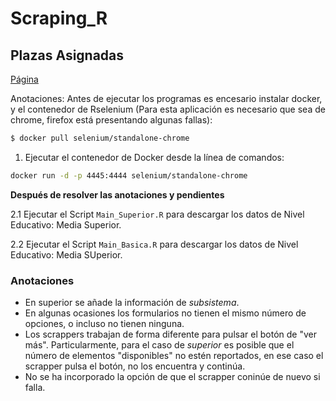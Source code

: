 # Scraping_R
## Plazas Asignadas 
[Página](http://balanceador.cnspd.mx/AsignacionDePlazas/consulta/)


Anotaciones:
Antes de ejecutar los programas es encesario instalar docker, y el contenedor de Rselenium (Para esta aplicación es necesario que sea de chrome, firefox está presentando algunas fallas):

```Bash
$ docker pull selenium/standalone-chrome
```

1. Ejecutar el contenedor de Docker desde la línea de comandos:

```Bash
docker run -d -p 4445:4444 selenium/standalone-chrome
```
**Después de resolver las anotaciones y pendientes**

2.1 Ejecutar el Script `Main_Superior.R` para descargar los datos de Nivel Educativo: Media Superior.

2.2 Ejecutar el Script `Main_Basica.R` para descargar los datos de Nivel Educativo: Media SUperior.

### Anotaciones
- En superior se añade la información de _subsistema_.
- En algunas ocasiones los formularios no tienen el mismo número de opciones, o incluso no tienen ninguna.  
- Los scrappers trabajan de forma diferente para pulsar el botón de "ver más". Particularmente, para el caso de _superior_ es posible que el número de elementos "disponibles" no estén reportados, en ese caso el scrapper pulsa el botón, no los encuentra y continúa.
- No se ha incorporado la opción de que el scrapper coninúe de nuevo si falla.


```
